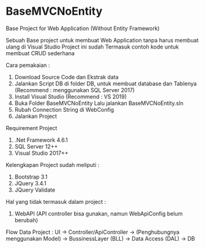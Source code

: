 # BaseMVCNoEntity
Base Project for Web Application (Without Entity Framework)

Sebuah Base project untuk membuat Web Application tanpa harus membuat ulang di Visual Studio
Project ini sudah Termasuk contoh kode untuk membuat CRUD sederhana

Cara pemakaian :
1. Download Source Code dan Ekstrak data
2. Jalankan Script DB di folder DB, untuk membuat database dan Tablenya (Recommend : menggunakan SQL Server 2017)
3. Install Visual Studio (Recommend : VS 2019)
4. Buka Folder BaseMVCNoEntity Lalu jalankan BaseMVCNoEntity.sln
5. Rubah Connection String di WebConfig
5. Jalankan Project

Requirement Project
1. .Net Framework 4.6.1
2. SQL Server 12++
3. Visual Studio 2017++

Kelengkapan Project sudah meliputi :
1. Bootstrap 3.1
2. JQuery 3.4.1
3. JQuery Validate

Hal yang tidak termasuk dalam project :
1. WebAPI (API controller bisa gunakan, namun WebApiConfig belum berubah)

Flow Data Project :
UI -> Controller/ApiController -> (Penghubungnya menggunakan Model) -> BussinessLayer (BLL) -> Data Access (DAL) -> DB
